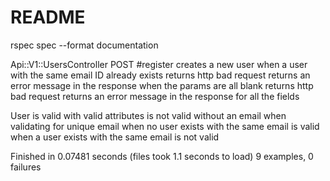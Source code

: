 # README

rspec spec --format documentation

Api::V1::UsersController
  POST #register
    creates a new user
    when a user with the same email ID already exists
      returns http bad request
      returns an error message in the response
    when the params are all blank
      returns http bad request
      returns an error message in the response for all the fields

User
  is valid with valid attributes
  is not valid without an email
  when validating for unique email
    when no user exists with the same email
      is valid
    when a user exists with the same email
      is not valid

Finished in 0.07481 seconds (files took 1.1 seconds to load)
9 examples, 0 failures

